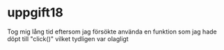 # uppgift18
Tog mig lång tid eftersom jag försökte använda en funktion som jag hade döpt till "click()" vilket tydligen var olagligt
